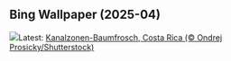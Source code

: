 ## Bing Wallpaper (2025-04)
![](https://www.bing.com/th?id=OHR.TicanFrog_DE-DE8199372905_UHD.jpg&w=1000)Latest: [Kanalzonen-Baumfrosch, Costa Rica (© Ondrej Prosicky/Shutterstock)](https://www.bing.com/th?id=OHR.TicanFrog_DE-DE8199372905_UHD.jpg)